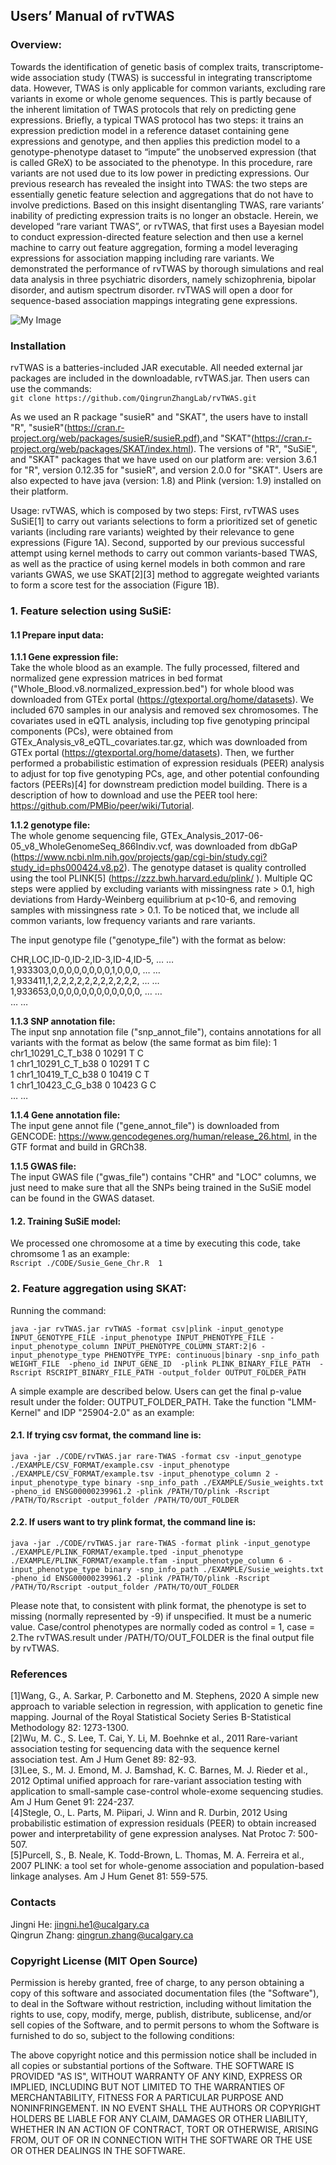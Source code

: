 ## Users’ Manual of rvTWAS
### Overview:
Towards the identification of genetic basis of complex traits, transcriptome-wide association study (TWAS) is successful in integrating transcriptome data. However, TWAS is only applicable for common variants, excluding rare variants in exome or whole genome sequences. This is partly because of the inherent limitation of TWAS protocols that rely on predicting gene expressions. Briefly, a typical TWAS protocol has two steps: it trains an expression prediction model in a reference dataset containing gene expressions and genotype, and then applies this prediction model to a genotype-phenotype dataset to “impute” the unobserved expression (that is called GReX) to be associated to the phenotype. In this procedure, rare variants are not used due to its low power in predicting expressions. Our previous research has revealed the insight into TWAS: the two steps are essentially genetic feature selection and aggregations that do not have to involve predictions. Based on this insight disentangling TWAS, rare variants’ inability of predicting expression traits is no longer an obstacle. Herein, we developed “rare variant TWAS”, or rvTWAS, that first uses a Bayesian model to conduct expression-directed feature selection and then use a kernel machine to carry out feature aggregation, forming a model leveraging expressions for association mapping including rare variants. We demonstrated the performance of rvTWAS by thorough simulations and real data analysis in three psychiatric disorders, namely schizophrenia, bipolar disorder, and autism spectrum disorder. rvTWAS will open a door for sequence-based association mappings integrating gene expressions.

![My Image](EXAMPLE/Figure1.PNG)

### Installation
rvTWAS is a batteries-included JAR executable. All needed external jar packages are included in the downloadable, rvTWAS.jar. Then users can use the commands:\
`git clone https://github.com/QingrunZhangLab/rvTWAS.git`

As we used an R package "susieR" and "SKAT", the users have to install "R", "susieR"(https://cran.r-project.org/web/packages/susieR/susieR.pdf),and "SKAT"(https://cran.r-project.org/web/packages/SKAT/index.html). The versions of "R", "SuSiE", and "SKAT" packages that we have used on our platform are: version 3.6.1 for "R", version 0.12.35 for "susieR", and version 2.0.0 for "SKAT". Users are also expected to have java (version: 1.8) and Plink (version: 1.9) installed on their platform.

Usage:
rvTWAS, which is composed by two steps: First, rvTWAS uses SuSiE[1] to carry out variants selections to form a prioritized set of genetic variants (including rare variants) weighted by their relevance to gene expressions (Figure 1A). Second, supported by our previous  successful attempt using kernel methods to carry out common variants-based TWAS, as well as the practice of using kernel models in both common and rare variants GWAS, we use SKAT[2][3] method to aggregate weighted variants to form a score test for the association (Figure 1B). 

### 1. Feature selection using SuSiE:
#### 1.1 Prepare input data:
**1.1.1	Gene expression file:** \
Take the whole blood as an example. The fully processed, filtered and normalized gene expression matrices in bed format ("Whole_Blood.v8.normalized_expression.bed") for whole blood was downloaded from GTEx portal (https://gtexportal.org/home/datasets). We included 670 samples in our analysis and removed sex chromosomes. The covariates used in eQTL analysis, including top five genotyping principal components (PCs), were obtained from GTEx_Analysis_v8_eQTL_covariates.tar.gz, which was downloaded from GTEx portal (https://gtexportal.org/home/datasets). Then, we further performed a probabilistic estimation of expression residuals (PEER) analysis to adjust for top five genotyping PCs, age, and other potential confounding factors (PEERs)[4] for downstream prediction model building. There is a description of how to download and use the PEER tool here: https://github.com/PMBio/peer/wiki/Tutorial.

**1.1.2	genotype file:**  
The whole genome sequencing file, GTEx_Analysis_2017-06-05_v8_WholeGenomeSeq_866Indiv.vcf, was downloaded from dbGaP (https://www.ncbi.nlm.nih.gov/projects/gap/cgi-bin/study.cgi?study_id=phs000424.v8.p2). The genotype dataset is quality controlled using the tool PLINK[5] (https://zzz.bwh.harvard.edu/plink/ ). Multiple QC steps were applied by excluding variants with missingness rate > 0.1, high deviations from Hardy-Weinberg equilibrium at p<10-6, and removing samples with missingness rate > 0.1. To be noticed that, we include all common variants, low frequency variants and rare variants. 

The input genotype file ("genotype_file") with the format as below:

 CHR,LOC,ID-0,ID-2,ID-3,ID-4,ID-5, … … \
 1,933303,0,0,0,0,0,0,0,0,1,0,0,0, … … \
 1,933411,1,2,2,2,2,2,2,2,2,2,2,2, … … \
 1,933653,0,0,0,0,0,0,0,0,0,0,0,0, … … \
 … …

**1.1.3	SNP annotation file:** \
The input snp annotation file ("snp_annot_file"), contains annotations for all variants with the format as below (the same format as bim file): 
1       chr1_10291_C_T_b38      0       10291   T       C \
1       chr1_10291_C_T_b38      0       10291   T       C \
1       chr1_10419_T_C_b38      0       10419   C       T \
1       chr1_10423_C_G_b38      0       10423   G       C \
… …


**1.1.4	Gene annotation file:** \
The input gene annot file ("gene_annot_file") is downloaded from GENCODE: https://www.gencodegenes.org/human/release_26.html, in the GTF format and build in GRCh38.


**1.1.5	GWAS file:** \
The input GWAS file ("gwas_file") contains "CHR" and "LOC" columns, we just need to make sure that all the SNPs being trained in the SuSiE model can be found in the GWAS dataset.

#### 1.2. Training SuSiE model:
We processed one chromosome at a time by executing this code, take chromsome 1 as an example:\
`Rscript ./CODE/Susie_Gene_Chr.R  1`

### 2. Feature aggregation using SKAT:
Running the command:

`java -jar rvTWAS.jar rvTWAS -format csv|plink -input_genotype INPUT_GENOTYPE_FILE -input_phenotype INPUT_PHENOTYPE_FILE -input_phenotype_column INPUT_PHENOTYPE_COLUMN_START:2|6 -input_phenotype_type PHENOTYPE_TYPE: continuous|binary -snp_info_path WEIGHT_FILE  -pheno_id INPUT_GENE_ID  -plink PLINK_BINARY_FILE_PATH  -Rscript RSCRIPT_BINARY_FILE_PATH -output_folder OUTPUT_FOLDER_PATH`

A simple example are described below. Users can get the final p-value result under the folder: OUTPUT_FOLDER_PATH. Take the function "LMM-Kernel" and IDP "25904-2.0" as an example:

#### 2.1. If trying csv format, the command line is:

`java -jar ./CODE/rvTWAS.jar rare-TWAS -format csv -input_genotype ./EXAMPLE/CSV_FORMAT/example.csv -input_phenotype ./EXAMPLE/CSV_FORMAT/example.tsv -input_phenotype_column 2 -input_phenotype_type binary -snp_info_path ./EXAMPLE/Susie_weights.txt -pheno_id ENSG00000239961.2 -plink /PATH/TO/plink -Rscript /PATH/TO/Rscript -output_folder /PATH/TO/OUT_FOLDER`

#### 2.2. If users want to try plink format, the command line is:

`java -jar ./CODE/rvTWAS.jar rare-TWAS -format plink -input_genotype ./EXAMPLE/PLINK_FORMAT/example.tped -input_phenotype ./EXAMPLE/PLINK_FORMAT/example.tfam -input_phenotype_column 6 -input_phenotype_type binary -snp_info_path ./EXAMPLE/Susie_weights.txt -pheno_id ENSG00000239961.2 -plink /PATH/TO/plink -Rscript /PATH/TO/Rscript -output_folder /PATH/TO/OUT_FOLDER`

Please note that, to consistent with plink format, the phenotype is set to missing (normally represented by -9) if unspecified. It must be a numeric value. Case/control phenotypes are normally coded as control = 1, case = 2.The rvTWAS.result under /PATH/TO/OUT_FOLDER is the final output file by rvTWAS.

### References
[1]Wang, G., A. Sarkar, P. Carbonetto and M. Stephens, 2020 A simple new approach to variable selection in regression, with application to genetic fine mapping. Journal of the Royal Statistical Society Series B-Statistical Methodology 82: 1273-1300.\
[2]Wu, M. C., S. Lee, T. Cai, Y. Li, M. Boehnke et al., 2011 Rare-variant association testing for sequencing data with the sequence kernel association test. Am J Hum Genet 89: 82-93.\
[3]Lee, S., M. J. Emond, M. J. Bamshad, K. C. Barnes, M. J. Rieder et al., 2012 Optimal unified approach for rare-variant association testing with application to small-sample case-control whole-exome sequencing studies. Am J Hum Genet 91: 224-237.\
[4]Stegle, O., L. Parts, M. Piipari, J. Winn and R. Durbin, 2012 Using probabilistic estimation of expression residuals (PEER) to obtain increased power and interpretability of gene expression analyses. Nat Protoc 7: 500-507.\
[5]Purcell, S., B. Neale, K. Todd-Brown, L. Thomas, M. A. Ferreira et al., 2007 PLINK: a tool set for whole-genome association and population-based linkage analyses. Am J Hum Genet 81: 559-575.

### Contacts
Jingni He: jingni.he1@ucalgary.ca<br>
Qingrun Zhang: qingrun.zhang@ucalgary.ca<br>

### Copyright License (MIT Open Source)
Permission is hereby granted, free of charge, to any person obtaining a copy of this software and associated documentation files (the "Software"), to deal in the Software without restriction, including without limitation the rights to use, copy, modify, merge, publish, distribute, sublicense, and/or sell copies of the Software, and to permit persons to whom the Software is furnished to do so, subject to the following conditions:

The above copyright notice and this permission notice shall be included in all copies or substantial portions of the Software. THE SOFTWARE IS PROVIDED "AS IS", WITHOUT WARRANTY OF ANY KIND, EXPRESS OR IMPLIED, INCLUDING BUT
NOT LIMITED TO THE WARRANTIES OF MERCHANTABILITY, FITNESS FOR A PARTICULAR PURPOSE AND NONINFRINGEMENT. IN NO EVENT SHALL THE
AUTHORS OR COPYRIGHT HOLDERS BE LIABLE FOR ANY CLAIM, DAMAGES OR OTHER LIABILITY, WHETHER IN AN ACTION OF CONTRACT, TORT OR
OTHERWISE, ARISING FROM, OUT OF OR IN CONNECTION WITH THE SOFTWARE OR THE USE OR OTHER DEALINGS IN THE SOFTWARE. 

